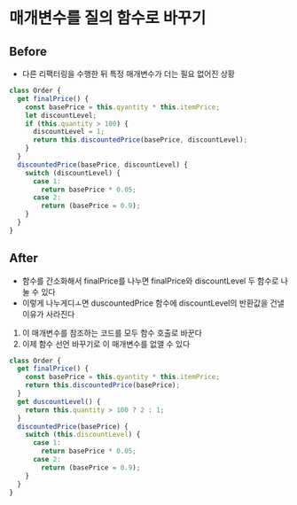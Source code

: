 # 매개변수를 질의 함수로 바꾸기

## Before

- 다른 리팩터링을 수행한 뒤 특정 매개변수가 더는 필요 없어진 상황

```javascript
class Order {
  get finalPrice() {
    const basePrice = this.qyantity * this.itemPrice;
    let discountLevel;
    if (this.quantity > 100) {
      discountLevel = 1;
      return this.discountedPrice(basePrice, discountLevel);
    }
  }
  discountedPrice(basePrice, discountLevel) {
    switch (discountLevel) {
      case 1:
        return basePrice * 0.05;
      case 2:
        return (basePrice = 0.9);
    }
  }
}
```

## After

- 함수를 간소화해서 finalPrice를 나누면 finalPrice와 discountLevel 두 함수로 나눌 수 있다
- 이렇게 나누게디ㅗ면 duscountedPrice 함수에 discountLevel의 반환값을 건낼 이유가 사라진다

1. 이 매개변수를 참조하는 코드를 모두 함수 호출로 바꾼다
2. 이제 함수 선언 바꾸기로 이 매개변수를 없앨 수 있다

```javascript
class Order {
  get finalPrice() {
    const basePrice = this.qyantity * this.itemPrice;
    return this.discountedPrice(basePrice);
  }
  get duscountLevel() {
    return this.quantity > 100 ? 2 : 1;
  }
  discountedPrice(basePrice) {
    switch (this.discountLevel) {
      case 1:
        return basePrice * 0.05;
      case 2:
        return (basePrice = 0.9);
    }
  }
}
```
